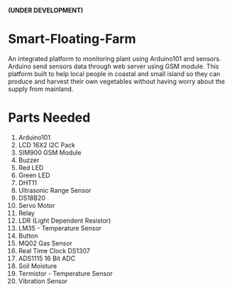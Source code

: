 **(UNDER DEVELOPMENT)**

# Smart-Floating-Farm
An integrated platform to monitoring plant using Arduino101 and sensors. Arduino send sensors data through web server using GSM module. This platform built to help local people in coastal and small island so they can produce and harvest their own vegetables without having worry about the supply from mainland.

# Parts Needed
1. Arduino101
2. LCD 16X2 I2C Pack
3. SIM900 GSM Module
4. Buzzer
5. Red LED
6. Green LED
7. DHT11
8. Ultrasonic Range Sensor
9. DS18B20
10. Servo Motor
11. Relay
12. LDR (Light Dependent Resistor)
13. LM35 - Temperature Sensor
14. Button
15. MQ02 Gas Sensor
16. Real Time Clock DS1307
17. ADS1115 16 Bit ADC
18. Soil Moisture
20. Termistor - Temperature Sensor
21. Vibration Sensor

